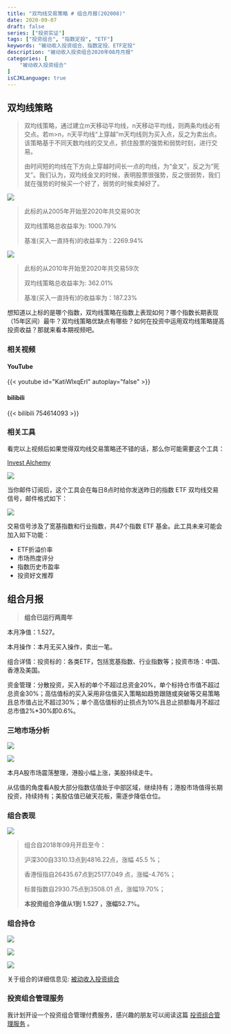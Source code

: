 ```yaml
---
title: "双均线交易策略 # 组合月报(202008)"
date: 2020-09-07
draft: false
series: ["投资实证"]
tags: ["投资组合", "指数定投", "ETF"]
keywords: "被动收入投资组合、指数定投、ETF定投"
description: "被动收入投资组合2020年08月月报"
categories: [
    "被动收入投资组合"
]
isCJKLanguage: true
---
```


## 双均线策略

> 双均线策略，通过建立m天移动平均线，n天移动平均线，则两条均线必有交点。若m>n，n天平均线“上穿越”m天均线则为买入点，反之为卖出点。该策略基于不同天数均线的交叉点，抓住股票的强势和弱势时刻，进行交易。
>
> 由时间短的均线在下方向上穿越时间长一点的均线，为“金叉”，反之为“死叉”。我们认为，双均线金叉的时候，表明股票很强势，反之很弱势，我们就在强势的时候买一个好了，弱势的时候卖掉好了。

![](https://img.bmpi.dev/fbb99d14-33e5-8b92-6888-f8ef0b61b9e4.png)

> 此标的从2005年开始至2020年共交易90次
> 
> 双均线策略总收益率为: 1000.79%
> 
> 基准(买入一直持有)的收益率为：2269.94%

![](https://img.bmpi.dev/dcddff42-02e1-e9d1-0778-3aafbf933242.png)

> 此标的从2010年开始至2020年共交易59次
> 
> 双均线策略总收益率为: 362.01%
> 
> 基准(买入一直持有)的收益率为：187.23%

想知道以上标的是哪个指数，双均线策略在指数上表现如何？哪个指数长期表现（15年区间）最牛？双均线策略优缺点有哪些？如何在投资中运用双均线策略提高投资收益？那就来看本期视频吧。

### 相关视频

#### YouTube

{{< youtube id="KatiWlxqErI" autoplay="false" >}}

#### bilibili

{{< bilibili 754614093 >}}

### 相关工具

看完以上视频后如果觉得双均线交易策略还不错的话，那么你可能需要这个工具：

[Invest Alchemy](https://www.myinvestpilot.com/)

![](https://img.bmpi.dev/fb53992f-9bd7-d241-e0c3-f748c5837072.png)

当你邮件订阅后，这个工具会在每日8点时给你发送昨日的指数 ETF 双均线交易信号，邮件格式如下：

![](https://img.bmpi.dev/ed73c1ad-0a1c-cd37-7b10-250ae3cdd56b.png)

交易信号涉及了宽基指数和行业指数，共47个指数 ETF 基金。此工具未来可能会加入如下功能：

- ETF折溢价率
- 市场热度评分
- 指数历史市盈率
- 投资好文推荐

## 组合月报

> **组合已运行两周年**

本月净值：1.527。

本月操作：本月无买入操作，卖出一笔。

组合详情：投资标的：各类ETF，包括宽基指数、行业指数等；投资市场：中国、香港及美国。

资金管理：分散投资，买入标的单个不超过总资金20%，单个标持仓市值不超过总资金30%；高估值标的买入采用非估值买入策略如趋势跟随或突破等交易策略且总市值占比不超过30%；单个高估值标的止损点为10%且总止损额每月不超过总市值2%*30%即0.6%。

### 三地市场分析

![](https://img.bmpi.dev/9c604c1f-4948-245f-b2c8-fb3f2c748aa8.png)

![](https://img.bmpi.dev/880c4d46-2f28-89b6-143b-feae5b129a10.png)

本月A股市场震荡整理，港股小幅上涨，美股持续走牛。

从估值的角度看A股大部分指数估值处于中部区域，继续持有；港股市场值得长期投资，持续持有；美股估值已破天花板，需逐步降低仓位。

### 组合表现

![](https://img.bmpi.dev/42e2ab78-13c3-e876-9093-d36d808297c3.png)

> 组合自2018年09月开启至今：
> 
> 沪深300自3310.13点到4816.22点，涨幅 45.5 %；
> 
> 香港恒指自26435.67点到25177.049 点，涨幅-4.76%；
> 
> 标普指数自2930.75点到3508.01 点，涨幅19.70%；
> 
> **本投资组合净值从1到 1.527 ，涨幅52.7%。**

### 组合持仓

![](https://img.bmpi.dev/d0ba5e9e-324e-bbf5-f0f6-7a11a8b54e4b.png)

![](https://img.bmpi.dev/96349041-09f0-54f4-8412-7ab7c86d92f0.png)

![](https://img.bmpi.dev/3d7c4cf5-9d9c-294f-4fad-8d48c6415444.png)

关于组合的详细信息见: [被动收入投资组合](https://www.notion.so/mdw/e0ed086e701a4d0aaa4839d2c7aa62ea)

### 投资组合管理服务

我计划开设一个投资组合管理付费服务，感兴趣的朋友可以阅读这篇 [投资组合管理服务](/invest/) 。
